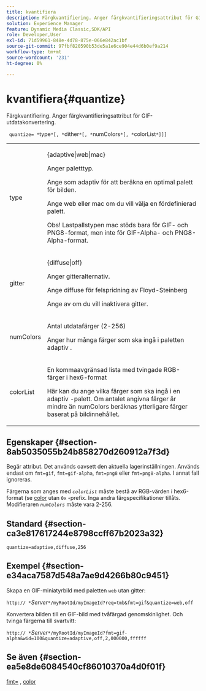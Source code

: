 ```yaml
---
title: kvantifiera
description: Färgkvantifiering. Anger färgkvantifieringsattribut för GIF-utdatakonvertering.
solution: Experience Manager
feature: Dynamic Media Classic,SDK/API
role: Developer,User
exl-id: 71d59961-848e-4d78-875e-066e842ac1bf
source-git-commit: 97fbf820590b53de5a1e6ce904e44d6b0ef9a214
workflow-type: tm+mt
source-wordcount: '231'
ht-degree: 0%

---
```


# kvantifiera{#quantize}

Färgkvantifiering. Anger färgkvantifieringsattribut för GIF-utdatakonvertering.

` quantize= *`type`*[, *`dither`*[, *`numColors`*[, *`colorList`*]]]`

<table id="table_A669A9058C8043A5BAE80B03A13B015B"> 
 <tbody> 
  <tr> 
   <td colname="col1"> <p> <span class="codeph"> <span class="varname"> type </span> </span> </p> </td> 
   <td colname="col2"> <p> <span class="codeph"> {adaptive|web|mac} </span> </p> <p>Anger paletttyp. </p> <p>Ange som <span class="codeph"> adaptiv </span> för att beräkna en optimal palett för bilden. </p> <p>Ange <span class="codeph"> web </span> eller <span class="codeph"> mac </span> om du vill välja en fördefinierad palett. </p> <p> <p>Obs! Lastpallstypen <span class="codeph"> mac </span> stöds bara för GIF- och PNG8-format, men inte för GIF-Alpha- och PNG8-Alpha-format.</p> </p> </td> 
  </tr> 
  <tr> 
   <td colname="col1"> <p> <span class="codeph"> <span class="varname"> gitter </span> </span> </p> </td> 
   <td colname="col2"> <p> <span class="codeph"> {diffuse|off} </span> </p> <p>Anger gitteralternativ. </p> <p>Ange <span class="codeph"> diffuse </span> för felspridning av Floyd-Steinberg </p> <p>Ange <span class="codeph"> av </span> om du vill inaktivera gitter.</p> </td> 
  </tr> 
  <tr> 
   <td colname="col1"> <p> <span class="codeph"> <span class="varname"> numColors </span> </span> </p> </td> 
   <td colname="col2"> <p>Antal utdatafärger (2-256) </p> <p>Anger hur många färger som ska ingå i paletten <span class="codeph"> adaptiv </span>.</p> </td> 
  </tr> 
  <tr> 
   <td colname="col1"> <p> <span class="codeph"> <span class="varname"> colorList </span> </span> </p> </td> 
   <td colname="col2"> <p>En kommaavgränsad lista med tvingade RGB-färger i hex6-format </p> <p>Här kan du ange vilka färger som ska ingå i en <span class="codeph"> adaptiv </span> -palett. Om antalet angivna färger är mindre än <span class="codeph"> <span class="varname"> numColors </span> </span> beräknas ytterligare färger baserat på bildinnehållet.</p> </td> 
  </tr> 
 </tbody> 
</table>

## Egenskaper {#section-8ab5035055b24b858270d260912a7f3d}

Begär attribut. Det används oavsett den aktuella lagerinställningen. Används endast om `fmt=gif`, `fmt=gif-alpha`, `fmt=png8` eller `fmt=png8-alpha`. I annat fall ignoreras.

Färgerna som anges med *`colorList`* måste bestå av RGB-värden i hex6-format (se [ color](/help/aem-is-ir-api/is-api/http-ref/image-serving-api-ref/c-http-protocol-reference/c-command-reference/r-color-commandref.md) utan `0x` -prefix. Inga andra färgspecifikationer tillåts. Modifieraren *`numColors`* måste vara 2-256.

## Standard {#section-ca3e817617244e8798ccff67b2023a32}

`quantize=adaptive,diffuse,256`

## Exempel {#section-e34aca7587d548a7ae9d4266b80c9451}

Skapa en GIF-miniatyrbild med paletten `web` utan gitter:

`http:// *`*Server*`*/myRootId/myImageId?req=tmb&fmt=gif&quantize=web,off`

Konvertera bilden till en GIF-bild med tvåfärgad genomskinlighet. Och tvinga färgerna till svartvitt:

`http:// *`*Server*`*/myRootId/myImageId?fmt=gif-alpha&wid=100&quantize=adaptive,off,2,000000,ffffff`

## Se även {#section-ea5e8de6084540cf86010370a4d0f01f}

[fmt=](../../../../../is-api/http-ref/image-serving-api-ref/c-http-protocol-reference/c-command-reference/r-is-http-fmt.md#reference-cdf10043423b45ba9fe15157fb3ae37a) , [color](/help/aem-is-ir-api/is-api/http-ref/image-serving-api-ref/c-http-protocol-reference/c-data-types/r-is-http-color.md)
